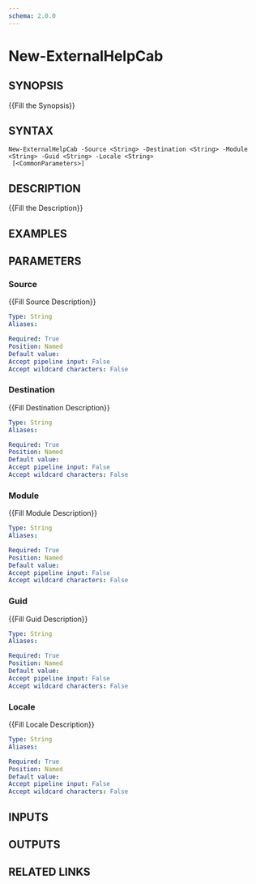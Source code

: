 ```yaml
---
schema: 2.0.0
---
```


# New-ExternalHelpCab
## SYNOPSIS
{{Fill the Synopsis}}

## SYNTAX

```
New-ExternalHelpCab -Source <String> -Destination <String> -Module <String> -Guid <String> -Locale <String>
 [<CommonParameters>]
```

## DESCRIPTION
{{Fill the Description}}

## EXAMPLES

## PARAMETERS

### Source
{{Fill Source Description}}

```yaml
Type: String
Aliases: 

Required: True
Position: Named
Default value: 
Accept pipeline input: False
Accept wildcard characters: False
```

### Destination
{{Fill Destination Description}}

```yaml
Type: String
Aliases: 

Required: True
Position: Named
Default value: 
Accept pipeline input: False
Accept wildcard characters: False
```

### Module
{{Fill Module Description}}

```yaml
Type: String
Aliases: 

Required: True
Position: Named
Default value: 
Accept pipeline input: False
Accept wildcard characters: False
```

### Guid
{{Fill Guid Description}}

```yaml
Type: String
Aliases: 

Required: True
Position: Named
Default value: 
Accept pipeline input: False
Accept wildcard characters: False
```

### Locale
{{Fill Locale Description}}

```yaml
Type: String
Aliases: 

Required: True
Position: Named
Default value: 
Accept pipeline input: False
Accept wildcard characters: False
```

## INPUTS

## OUTPUTS

## RELATED LINKS


